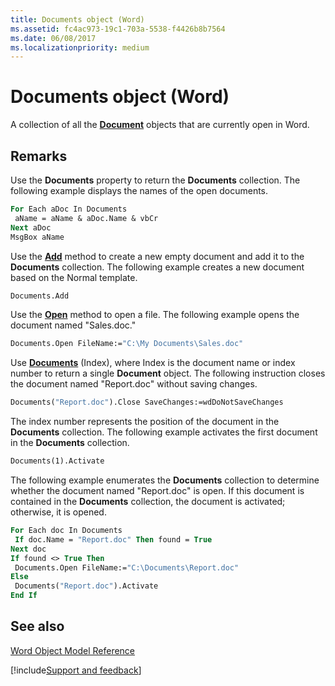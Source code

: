 ```yaml
---
title: Documents object (Word)
ms.assetid: fc4ac973-19c1-703a-5538-f4426b8b7564
ms.date: 06/08/2017
ms.localizationpriority: medium
---
```



# Documents object (Word)

A collection of all the **[Document](Word.Document.md)** objects that are currently open in Word.


## Remarks

Use the **Documents** property to return the **Documents** collection. The following example displays the names of the open documents.


```vb
For Each aDoc In Documents 
 aName = aName & aDoc.Name & vbCr 
Next aDoc 
MsgBox aName
```

Use the **[Add](Word.Documents.Add.md)** method to create a new empty document and add it to the **Documents** collection. The following example creates a new document based on the Normal template.




```vb
Documents.Add
```

Use the **[Open](Word.Documents.Open.md)** method to open a file. The following example opens the document named "Sales.doc."




```vb
Documents.Open FileName:="C:\My Documents\Sales.doc"
```

Use **[Documents](Word.Application.Documents.md)** (Index), where Index is the document name or index number to return a single **Document** object. The following instruction closes the document named "Report.doc" without saving changes.




```vb
Documents("Report.doc").Close SaveChanges:=wdDoNotSaveChanges
```

The index number represents the position of the document in the **Documents** collection. The following example activates the first document in the **Documents** collection.




```vb
Documents(1).Activate
```

The following example enumerates the **Documents** collection to determine whether the document named "Report.doc" is open. If this document is contained in the **Documents** collection, the document is activated; otherwise, it is opened.




```vb
For Each doc In Documents 
 If doc.Name = "Report.doc" Then found = True 
Next doc 
If found <> True Then 
 Documents.Open FileName:="C:\Documents\Report.doc" 
Else 
 Documents("Report.doc").Activate 
End If
```


## See also



[Word Object Model Reference](overview/Word/object-model.md)

[!include[Support and feedback](~/includes/feedback-boilerplate.md)]
